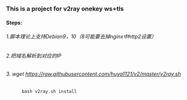 ### This is a project for v2ray onekey ws+tls
#### Steps:
###### 1.脚本理论上支持Debian9，10（8可能要去掉nginx中http2设置）
###### 2.把域名解析到对应的IP
###### 3. wget https://raw.githubusercontent.com/huya1121/v2/master/v2ray.sh
          bash v2ray.sh install
